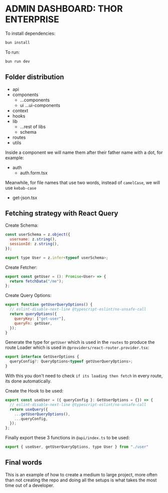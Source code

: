 # ADMIN DASHBOARD: THOR ENTERPRISE

To install dependencies:

```bash
bun install
```

To run:

```bash
bun run dev
```

## Folder distribution

- api
- components
  - ...components
  - ui
    ...ui-components
- context
- hooks
- lib
  - ...rest of libs
  - schema
- routes
- utils

Inside a component we will name them after their father name with a dot, for example:

- auth
  - auth.form.tsx

Meanwhile, for file names that use two words, instead of `camelCase`, we will use `kebab-case`

- get-json.tsx

## Fetching strategy with React Query

Create Schema:

```javascript
const userSchema = z.object({
  username: z.string(),
  sessionId: z.string(),
});

export type User = z.infer<typeof userSchema>;
```

Create Fetcher:

```javascript
export const getUser = (): Promise<User> => {
  return fetchData("/me");
};
```

Create Query Options:

```javascript
export function getUserQueryOptions() {
  // eslint-disable-next-line @typescript-eslint/no-unsafe-call
  return queryOptions({
    queryKey: ["get-user"],
    queryFn: getUser,
  });
}
```

Generate the type for `getUser` which is used in the `routes` to produce the route Loader which is used in `@providers/react-router.provider.tsx`:

```javascript
export interface GetUserOptions {
  queryConfig?: QueryOptions<typeof getUserQueryOptions>;
}
```

With this you don't need to check `if its loading then fetch` in every route, its done automatically.

Create the Hook to be used:

```javascript
export const useUser = ({ queryConfig }: GetUserOptions = {}) => {
  // eslint-disable-next-line @typescript-eslint/no-unsafe-call
  return useQuery({
    ...getUserQueryOptions(),
    ...queryConfig,
  });
};
```

Finally export these 3 functions in `@api/index.ts` to be used:

```javascript
export { useUser, getUserQueryOptions, type User } from "./user"
```

## Final words

This is an example of how to create a medium to large project, more often than not creating the repo and doing all the setups is what takes the most time out of a developer.
